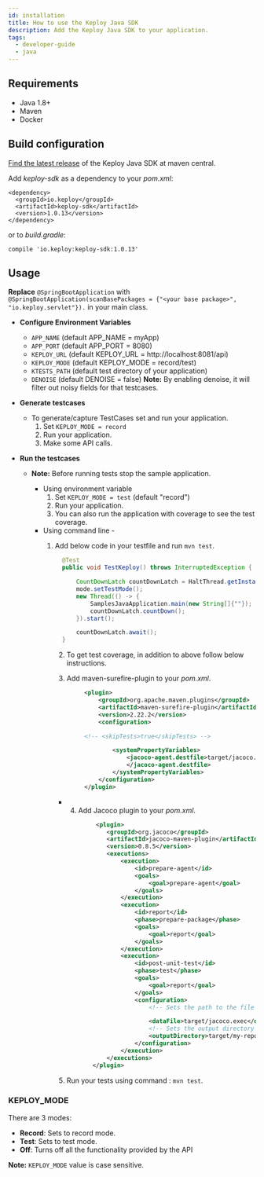 ```yaml
---
id: installation
title: How to use the Keploy Java SDK
description: Add the Keploy Java SDK to your application.
tags:
  - developer-guide
  - java
---
```


## Requirements

- Java 1.8+
- Maven
- Docker

## Build configuration

[Find the latest release](https://search.maven.org/artifact/io.keploy/keploy-sdk) of the Keploy Java SDK at maven
central.

Add _keploy-sdk_ as a dependency to your _pom.xml_:

    <dependency>
      <groupId>io.keploy</groupId>
      <artifactId>keploy-sdk</artifactId>
      <version>1.0.13</version>
    </dependency>

or to _build.gradle_:

    compile 'io.keploy:keploy-sdk:1.0.13'

## Usage

**Replace** `@SpringBootApplication` with `@SpringBootApplication(scanBasePackages = {"<your base package>", "io.keploy.servlet"}).` in your main class.

- **Configure Environment Variables**

  - `APP_NAME` (default APP_NAME = myApp)
  - `APP_PORT` (default APP_PORT = 8080)
  - `KEPLOY_URL` (default KEPLOY_URL = http://localhost:8081/api)
  - `KEPLOY_MODE` (default KEPLOY_MODE = record/test)
  - `KTESTS_PATH` (default test directory of your application)
  - `DENOISE` (default DENOISE = false)
    **Note:** By enabling denoise, it will filter out noisy fields for that testcases.

- **Generate testcases**

  - To generate/capture TestCases set and run your application.
    1. Set `KEPLOY_MODE = record`
    2. Run your application.
    3. Make some API calls.

- **Run the testcases**

  - **Note:** Before running tests stop the sample application.

    - Using environment variable
      1. Set `KEPLOY_MODE = test` (default "record")
      2. Run your application.
      3. You can also run the application with coverage to see the test coverage.
    - Using command line -
      1. Add below code in your testfile and run `mvn test`.

            ```java
              @Test
              public void TestKeploy() throws InterruptedException {

                  CountDownLatch countDownLatch = HaltThread.getInstance().getCountDownLatch();
                  mode.setTestMode();
                  new Thread(() -> {
                      SamplesJavaApplication.main(new String[]{""});
                      countDownLatch.countDown();
                  }).start();

                  countDownLatch.await();
              }
            ```

            2. To get test coverage, in addition to above follow below instructions.

            3. Add maven-surefire-plugin to your *pom.xml*.

               ```xml
                    <plugin>
                        <groupId>org.apache.maven.plugins</groupId>
                        <artifactId>maven-surefire-plugin</artifactId>
                        <version>2.22.2</version>
                        <configuration>

                    <!-- <skipTests>true</skipTests> -->

                            <systemPropertyVariables>
                                <jacoco-agent.destfile>target/jacoco.exec
                                </jacoco-agent.destfile>
                            </systemPropertyVariables>
                        </configuration>
                    </plugin>
               ```
            - 4. Add Jacoco plugin to your *pom.xml*.
                  ```xml
                       <plugin>
                          <groupId>org.jacoco</groupId>
                          <artifactId>jacoco-maven-plugin</artifactId>
                          <version>0.8.5</version>
                          <executions>
                              <execution>
                                  <id>prepare-agent</id>
                                  <goals>
                                      <goal>prepare-agent</goal>
                                  </goals>
                              </execution>
                              <execution>
                                  <id>report</id>
                                  <phase>prepare-package</phase>
                                  <goals>
                                      <goal>report</goal>
                                  </goals>
                              </execution>
                              <execution>
                                  <id>post-unit-test</id>
                                  <phase>test</phase>
                                  <goals>
                                      <goal>report</goal>
                                  </goals>
                                  <configuration>
                                      <!-- Sets the path to the file which contains the execution data. -->

                                      <dataFile>target/jacoco.exec</dataFile>
                                      <!-- Sets the output directory for the code coverage report. -->
                                      <outputDirectory>target/my-reports</outputDirectory>
                                  </configuration>
                              </execution>
                          </executions>
                      </plugin>
                  ```
            5. Run your tests using command : `mvn test`.

### KEPLOY_MODE

There are 3 modes:

- **Record**: Sets to record mode.
- **Test**: Sets to test mode.
- **Off**: Turns off all the functionality provided by the API

**Note:** `KEPLOY_MODE` value is case sensitive.

